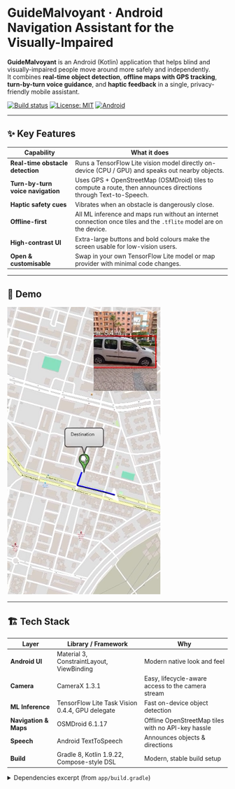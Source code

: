 # GuideMalvoyant · Android Navigation Assistant for the Visually-Impaired

**GuideMalvoyant** is an Android (Kotlin) application that helps blind and visually-impaired people move around more safely and independently.  
It combines **real-time object detection**, **offline maps with GPS tracking**, **turn-by-turn voice guidance**, and **haptic feedback** in a single, privacy-friendly mobile assistant.

[![Build status](https://img.shields.io/badge/Gradle-CI-success?style=flat-square&logo=gradle)](#) 
[![License: MIT](https://img.shields.io/badge/License-MIT-green.svg?style=flat-square)](#license) 
[![Android](https://img.shields.io/badge/Android-24%2B-blue?style=flat-square&logo=android)](#requirements)

---

## ✨ Key Features

| Capability | What it does |
|------------|--------------|
| **Real-time obstacle detection** | Runs a TensorFlow Lite vision model directly on-device (CPU / GPU) and speaks out nearby objects. |
| **Turn-by-turn voice navigation** | Uses GPS + OpenStreetMap (OSMDroid) tiles to compute a route, then announces directions through Text-to-Speech. |
| **Haptic safety cues** | Vibrates when an obstacle is dangerously close. |
| **Offline-first** | All ML inference and maps run without an internet connection once tiles and the `.tflite` model are on the device. |
| **High-contrast UI** | Extra-large buttons and bold colours make the screen usable for low-vision users. |
| **Open & customisable** | Swap in your own TensorFlow Lite model or map provider with minimal code changes. |

---

## 📱 Demo

<img src="images/Mobile.png" alt="Mobile demo screen" width="350"/>

---

## 🏗️ Tech Stack

| Layer | Library / Framework | Why |
|-------|---------------------|-----|
| **Android UI** | Material 3, ConstraintLayout, ViewBinding | Modern native look and feel |
| **Camera** | CameraX 1.3.1 | Easy, lifecycle-aware access to the camera stream |
| **ML Inference** | TensorFlow Lite Task Vision 0.4.4, GPU delegate | Fast on-device object detection |
| **Navigation & Maps** | OSMDroid 6.1.17 | Offline OpenStreetMap tiles with no API-key hassle |
| **Speech** | Android TextToSpeech | Announces objects & directions |
| **Build** | Gradle 8, Kotlin 1.9.22, Compose-style DSL | Modern, stable build setup |

<details>
<summary>Dependencies excerpt (from <code>app/build.gradle</code>)</summary>

```gradle
implementation 'org.tensorflow:tensorflow-lite-task-vision:0.4.4'
implementation 'org.tensorflow:tensorflow-lite-gpu:2.14.0'
implementation 'org.osmdroid:osmdroid-android:6.1.17'
def camerax_version = "1.3.1"
implementation "androidx.camera:camera-view:$camerax_version"
...
compileSdk 34
minSdk 24
targetSdk 34
``` :contentReference[oaicite:0]{index=0}
</details>

---

## 📂 Project Structure (high-level)

